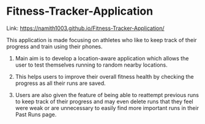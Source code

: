 # Fitness-Tracker-Application

Link: https://namith1003.github.io/Fitness-Tracker-Application/

This application is made focusing on athletes who like to keep track of their progress
and train using their phones.

1) Main aim is to develop a location-aware application which allows the user to test
themselves running to random nearby locations.

2) This helps users to improve their overall fitness health by checking the progress as
all their runs are saved.

3) Users are also given the feature of being able to reattempt previous runs to keep
track of their progress and may even delete runs that they feel were weak or are
unnecessary to easily find more important runs in their Past Runs page.
